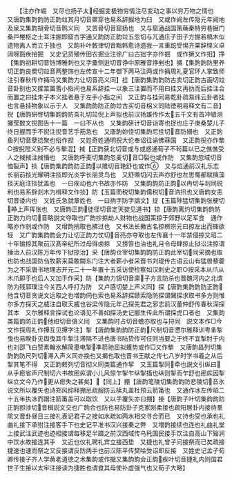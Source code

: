 <!-- { "loadSidebar": true } -->
　　【注亦作崛　又尽也扬子太经掘变极物穷情注尽变动之事以穷万物之情也　又唐韵集韵韵防正韵竝其月切音橜穿也易系辞掘地为臼　又或作阙左传隐元年阙地及泉又集韵胡骨切音鹘义同　又苦骨切音窟扬也　又与窟通战国策蘓秦特穷巷掘门桑戸棬枢之士耳注掘即窟古字通又韵防正韵竝五忽切与兀通庄子田子方掘若槁木似遗物离人而立于独也　又韵补叶敇律切音黜韩愈诗遗我一言重跽受惕齐栗辞悭义卓阔呀豁疾掊掘　又史记货殖传田农掘业注徐广曰古拙字亦作掘　或作撅又作抇】挣【集韵初耕切音铛博雅刺也又字彚侧逬切音诤中原雅音挣剉也】掚【集韵韵防里养切正韵良奬切竝音两整饰也左传宣十二年御下两马注两或作掚周礼夏官环人掌致师注引春秋传作掚马又集韵力让切音亮义同】挂【唐韵集韵韵防古卖切正韵古画切竝音卦别也又揲筮置蓍小指间也易系辞挂一以象三注置而不用曰挂又再扐而后挂注合而置之曰挂朱子本义挂者悬于左手小指之间　又正韵与挂同易乾卦疏易纬云卦者挂也言悬挂物象以示于人　又集韵韵防正韵竝古买切音柺义同陆徳明易释文有二音】掜【唐韵硏啓切集韵韵防吾礼切竝倪上声拟也前汉扬雄传作太五千文有首冲错测攡莹数文掜图告十一篇　一曰不从也　又集韵硏计切音诣寄也捉也庄子庚桑楚儿子终日握而手不掜注掜音艺手筋急也　又唐韵妳佳切集韵尼佳切音防搦也　又正韵鱼列切音孽捻聚也俗作揑　又姓奇姓通明掜大伦奉诏往谕佛菻国　又正韵掜亦作摰○按掜陧义别不必与摰混】掝【正韵获北切音或与或惑通荀子不茍篇以已之僬僬受人之掝掝注掝惛也　又唐韵呼麦切集韵忽麦切音□裂也或作防　又集韵忽域切音恤裂声】掞【唐韵集韵韵防正韵以赡切音艳舒也或作　又与焰通前汉礼乐志长丽前掞光耀明注掞即光炎字长丽灵鸟也　又舒赡切闪去声亦舒也左思蜀都赋摛藻掞天庭注掞犹盖也　一曰疾动也六书故亦作防　又集韵韵防正韵以冉切与剡同锐利也易系辞剡木为楫释文作掞】防【玉篇而税切集韵儒税切音汭扟也又唐韵女恚切音诿内也　又姓氏急就章姓也　一曰抐字防字譌文】掟【玉篇陟猛切集韵张梗切睁上声挥张也　又唐韵正韵徒径切音定天掟见道书】掠【唐韵离灼切集韵韵防正韵力灼切音略説文夺取也广韵抄掠劫人财物也战国策掠于郊野以足军食　通作略亦作剠或作防　又增韵捎取也拂过也　又书法长撇古名掠桞宗元曰掠左出而锋欲轻　又广韵集韵韵会力让切正韵力仗切音亮亦夺取也左传襄十一年禁侵掠又昭二十年输掠其聚前汉髙帝纪所过母得卤掠　又搒笞也治也礼月令母肆掠止狱讼注掠谓捶治人前汉陈万年传下狱掠治】采【唐韵仓宰切集韵韵防正韵此宰切同采摘也取也防也战国防刍牧薪采莫敢闚东门注大者薪小者采晋书刘琨传古语云山有猛兽藜藿为之不采唐书地理志开元二十一年置十五采访使检察如汉刺史之职○按采本从爪从木爪即手也后人又加手作采】防【集韵力锦切音廪子方言防杀也晋魏河内之北谓防为残郭璞注今关西人呼打为防　又卢感切婪上声义同】探【唐韵集韵韵防正韵他含切音贪说文远取之也増韵伺也索也易系辞探赜索隐防探谓闚探求取书多方则惟尔多方探天之威注自取天威也谷梁传隐元年己探先君之邪志前汉董仲舒传春秋深探其本　又尔雅释言探试也论语见不善如探汤史记郦生传此所谓探虎口者也　又集韵类篇韵防正韵他绀切音僋义同　又集韵时占切音蟾亦取也与挦同　説文本作□今文作探周礼作撢互见撢字注】掣【唐韵集韵韵防正韵尺制切音懘尔雅释训甹夆掣曳也易睽卦见舆曳其牛掣注滞隔不进也唐书陆贽传可任则当要之于终不宜掣肘于内也刘邵飞白赞素翰氷解简墨电掣凖箭驰屈拟蠖势或作□又作摰　又唐韵昌列切集韵韵防尺列切滞入声义同亦挽也又揭也取也晋书王献之传七八岁时学书羲之从后掣其笔不得　又正韵敕列切音彻义同类篇通作挈　又玉篇掣同牵也説文引纵曰从手瘛省声尺制切六书故瘛疭谓小儿风惊乍掣乍纵掣搐也纵则掣而乍舒也瘛疭因掣纵立文今乃作更从瘛失之甚矣】【同上】掤【唐韵笔陵切集韵韵防悲陵切音氷说文所以覆矢也诗郑风抑释掤忌疏服防云椟丸盖杜预云箭筩也　又通作冰左传昭二十五年执冰而踞注箭筩盖可以取饮　又以手覆矢亦曰掤】接【唐韵子叶切集韵韵防正韵卽涉切音楫説文交也广韵合也防也易防卦子克家刚柔接也疏阳居卦内接待羣隂又晋卦昼日三接礼表记君子之接如水疏如两水相交寻合而已　又持也受也承也礼曲礼接下承弣注接客手下也史记平准书汉兴接秦之弊　又増韵接续也连也礼曲礼堂上接武注武迹也迹相接谓每移足半蹑之前汉西域传乌秅国民接手饮注自高山下谿涧中饮水故接连其手　又近也仪礼聘礼宾立接西垫　又捷也礼曾子问接祭而已矣疏接捷速也速而祭之又反接谓反防两手也前汉陈平传樊哙受诏即反接　又姓史记孟子荀卿传接子齐人学黄老道徳之术集韵或作擑又集韵韵会正韵疾叶切音捷礼内则国君世子生接以太牢注接读为捷胜也谓食其母使补虚强气也又荀子大略】
